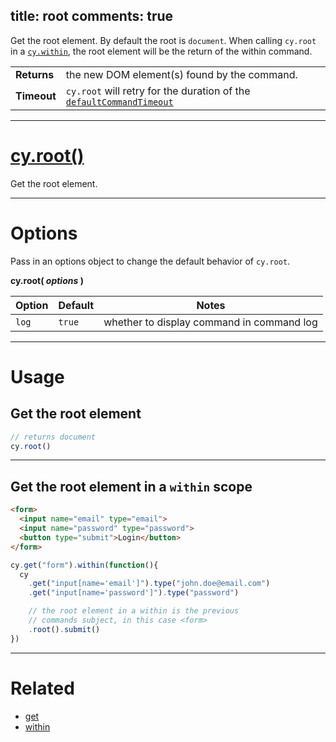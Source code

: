 title: root
comments: true
---

Get the root element. By default the root is `document`. When calling `cy.root` in a [`cy.within`](https://on.cypress.io/api/within), the root element will be the return of the within command.

| | |
|--- | --- |
| **Returns** | the new DOM element(s) found by the command. |
| **Timeout** | `cy.root` will retry for the duration of the [`defaultCommandTimeout`](https://on.cypress.io/guides/configuration#section-timeouts) |

***

# [cy.root()](#section-root-usage)

Get the root element.

***

# Options

Pass in an options object to change the default behavior of `cy.root`.

**cy.root( *options* )**

Option | Default | Notes
--- | --- | ---
`log` | `true` | whether to display command in command log

***

# Usage

## Get the root element

```javascript
// returns document
cy.root()
```

***

## Get the root element in a `within` scope

```html
<form>
  <input name="email" type="email">
  <input name="password" type="password">
  <button type="submit">Login</button>
</form>
```

```javascript
cy.get("form").within(function(){
  cy
    .get("input[name='email']").type("john.doe@email.com")
    .get("input[name='password']").type("password")

    // the root element in a within is the previous
    // commands subject, in this case <form>
    .root().submit()
})
```

***

# Related

- [get](https://on.cypress.io/api/get)
- [within](https://on.cypress.io/api/within)
